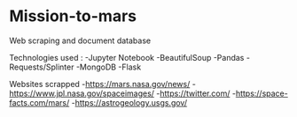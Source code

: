 # Mission-to-mars

Web scraping and document database

Technologies used :
-Jupyter Notebook
-BeautifulSoup
-Pandas
-Requests/Splinter
-MongoDB
-Flask

Websites scrapped
-https://mars.nasa.gov/news/
-https://www.jpl.nasa.gov/spaceimages/
-https://twitter.com/
-https://space-facts.com/mars/
-https://astrogeology.usgs.gov/